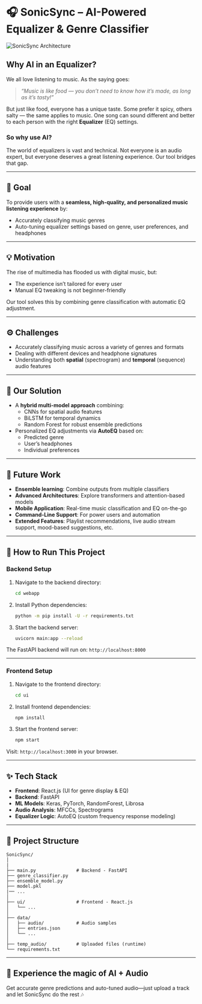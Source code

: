 # 🎧 SonicSync – AI-Powered Equalizer & Genre Classifier

![SonicSync Architecture](./path-to/Screenshot%202025-04-18%20at%2011.12.45 PM.png)

## Why AI in an Equalizer?

We all love listening to music. As the saying goes:

> _“Music is like food — you don’t need to know how it’s made, as long as it’s tasty!”_

But just like food, everyone has a unique taste. Some prefer it spicy, others salty — the same applies to music. One song can sound different and better to each person with the right **Equalizer** (EQ) settings.

### So why use AI?

The world of equalizers is vast and technical. Not everyone is an audio expert, but everyone deserves a great listening experience. Our tool bridges that gap.

---

## 🎯 Goal

To provide users with a **seamless, high-quality, and personalized music listening experience** by:

- Accurately classifying music genres
- Auto-tuning equalizer settings based on genre, user preferences, and headphones

---

## 💡 Motivation

The rise of multimedia has flooded us with digital music, but:

- The experience isn’t tailored for every user
- Manual EQ tweaking is not beginner-friendly

Our tool solves this by combining genre classification with automatic EQ adjustment.

---

## ⚙️ Challenges

- Accurately classifying music across a variety of genres and formats
- Dealing with different devices and headphone signatures
- Understanding both **spatial** (spectrogram) and **temporal** (sequence) audio features

---

## 🧠 Our Solution

- A **hybrid multi-model approach** combining:
  - CNNs for spatial audio features
  - BiLSTM for temporal dynamics
  - Random Forest for robust ensemble predictions
- Personalized EQ adjustments via **AutoEQ** based on:
  - Predicted genre
  - User’s headphones
  - Individual preferences

---

## 🔮 Future Work

- **Ensemble learning**: Combine outputs from multiple classifiers
- **Advanced Architectures**: Explore transformers and attention-based models
- **Mobile Application**: Real-time music classification and EQ on-the-go
- **Command-Line Support**: For power users and automation
- **Extended Features**: Playlist recommendations, live audio stream support, mood-based suggestions, etc.

---

## 🚀 How to Run This Project

### Backend Setup

1. Navigate to the backend directory:

   ```bash
   cd webapp
   ```

2. Install Python dependencies:

   ```bash
   python -m pip install -U -r requirements.txt
   ```

3. Start the backend server:
   ```bash
   uvicorn main:app --reload
   ```

The FastAPI backend will run on: `http://localhost:8000`

---

### Frontend Setup

1. Navigate to the frontend directory:

   ```bash
   cd ui
   ```

2. Install frontend dependencies:

   ```bash
   npm install
   ```

3. Start the frontend server:
   ```bash
   npm start
   ```

Visit: `http://localhost:3000` in your browser.

---

## ✨ Tech Stack

- **Frontend**: React.js (UI for genre display & EQ)
- **Backend**: FastAPI
- **ML Models**: Keras, PyTorch, RandomForest, Librosa
- **Audio Analysis**: MFCCs, Spectrograms
- **Equalizer Logic**: AutoEQ (custom frequency response modeling)

---

## 📂 Project Structure

```
SonicSync/
│
|
├── main.py               # Backend - FastAPI
├── genre_classifier.py
├── ensemble_model.py
├── model.pkl
|── ...
│
├── ui/                   # Frontend - React.js
│   └── ...
│
├── data/
│   ├── audio/            # Audio samples
│   ├── entries.json
│   └── ...
│
├── temp_audio/           # Uploaded files (runtime)
└── requirements.txt
```

---

## 🎵 Experience the magic of AI + Audio

Get accurate genre predictions and auto-tuned audio—just upload a track and let SonicSync do the rest 🎶
